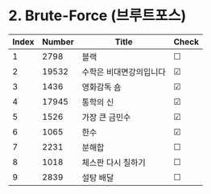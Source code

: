 # 2. Brute-Force (브루트포스)

| Index | Number | Title | Check |
|----------|----------|----------|----------|
| 1 | 2798 | 블랙 | &#9744; |
| 2 | 19532 | 수학은 비대면강의입니다 | &#9745; |
| 3 | 1436 | 영화감독 숌 | &#9745; |
| 4 | 17945 | 통학의 신 | &#9745; |
| 5 | 1526 | 가장 큰 금민수 | &#9745; |
| 6 | 1065 | 한수 | &#9745; |
| 7 | 2231 | 분해합 | &#9744; |
| 8 | 1018 | 체스판 다시 칠하기 | &#9744; |
| 9 | 2839 | 설탕 배달 | &#9744; |
